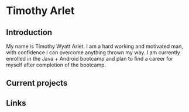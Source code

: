 # Timothy Arlet    

## Introduction 

My name is Timothy Wyatt Arlet. I am a hard working and motivated man, with confidence I can overcome anything thrown my way. I am currently enrolled in the Java + Android bootcamp and plan to find a career for myself after completion of the bootcamp.

## Current projects 

## Links